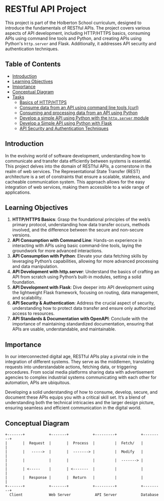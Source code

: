 # RESTful API Project

This project is part of the Holberton School curriculum, designed to introduce the fundamentals of RESTful APIs. The project covers various aspects of API development, including HTTP/HTTPS basics, consuming APIs using command line tools and Python, and creating APIs using Python's `http.server` and Flask. Additionally, it addresses API security and authentication techniques.

## Table of Contents

- [Introduction](#introduction)
- [Learning Objectives](#learning-objectives)
- [Importance](#importance)
- [Conceptual Diagram](#conceptual-diagram)
- [Tasks](#tasks)
  - [Basics of HTTP/HTTPS](#0-basics-of-httphttps)
  - [Consume data from an API using command line tools (curl)](#1-consume-data-from-an-api-using-command-line-tools-curl)
  - [Consuming and processing data from an API using Python](#2-consuming-and-processing-data-from-an-api-using-python)
  - [Develop a simple API using Python with the `http.server` module](#3-develop-a-simple-api-using-python-with-the-httpserver-module)
  - [Develop a Simple API using Python with Flask](#4-develop-a-simple-api-using-python-with-flask)
  - [API Security and Authentication Techniques](#5-api-security-and-authentication-techniques)

## Introduction

In the evolving world of software development, understanding how to communicate and transfer data efficiently between systems is essential. This project delves into the domain of RESTful APIs, a cornerstone in the realm of web services. The Representational State Transfer (REST) architecture is a set of constraints that ensure a scalable, stateless, and cacheable communication system. This approach allows for the easy integration of web services, making them accessible to a wide range of applications.

## Learning Objectives

1. **HTTP/HTTPS Basics**: Grasp the foundational principles of the web’s primary protocol, understanding how data transfer occurs, methods involved, and the difference between the secure and non-secure versions.
2. **API Consumption with Command Line**: Hands-on experience in interacting with APIs using basic command-line tools, laying the groundwork for more advanced interactions.
3. **API Consumption with Python**: Elevate your data fetching skills by leveraging Python’s capabilities, allowing for more advanced processing and data manipulation.
4. **API Development with http.server**: Understand the basics of crafting an API from scratch using Python’s built-in modules, setting a solid foundation.
5. **API Development with Flask**: Dive deeper into API development using the lightweight Flask framework, focusing on routing, data management, and scalability.
6. **API Security & Authentication**: Address the crucial aspect of security, understanding how to protect data transfer and ensure only authorized access to resources.
7. **API Standards & Documentation with OpenAPI**: Conclude with the importance of maintaining standardized documentation, ensuring that APIs are usable, understandable, and maintainable.

## Importance

In our interconnected digital age, RESTful APIs play a pivotal role in the integration of different systems. They serve as the middlemen, translating requests into understandable actions, fetching data, or triggering procedures. From social media platforms sharing data with advertisement agencies to complex industrial systems communicating with each other for automation, APIs are ubiquitous.

Developing a solid understanding of how to consume, develop, secure, and document these APIs equips you with a critical skill set. It’s a blend of understanding both the technical intricacies and the larger design picture, ensuring seamless and efficient communication in the digital world.

## Conceptual Diagram

```plaintext
+-------+           +-------+           +---------+           +---------+
|       |  Request  |       |  Process  |         |  Fetch/   |         |
|       |   ----->  |       |  -------> |         |  Modify   |         |
|       |           |       |           |         |  -------> |         |
|       | <-----    |       | <-------  |         |           |         |
|       |  Response |       |  Return   |         |           |         |
+-------+           +-------+           +---------+           +---------+
  Client            Web Server           API Server           Database
```
